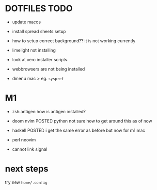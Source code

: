 # DOTFILES TODO

- update macos

- install spread sheets setup

- how to setup correct background??
    it is not working currently

- limelight not installing

- look at xero installer scripts

- webbrowsers are not being installed

- dmenu mac > eg. `syspref`

# M1 #############

- zsh antigen
    how is antigen installed?

- doom nvim POSTED
    python not sure how to get around this as of now

- haskell POSTED
    i get the same error as before but now for m1 mac

- perl
    neovim

- cannot link signal

# next steps

try new `home/.config`
